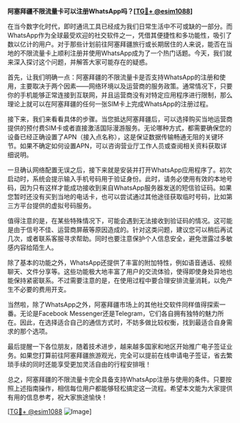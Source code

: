 **阿塞拜疆不限流量卡可以注册WhatsApp吗？[[TG💪+ @esim1088](https://t.me/s/esim1088)]**

在当今数字化时代，即时通讯工具已经成为我们日常生活中不可或缺的一部分。而WhatsApp作为全球最受欢迎的社交软件之一，凭借其便捷性和多功能性，吸引了数以亿计的用户。对于那些计划前往阿塞拜疆旅行或长期居住的人来说，能否在当地的不限流量卡上顺利注册并使用WhatsApp成为了一个热门话题。今天，我们就来深入探讨这个问题，并解答大家可能存在的疑惑。

首先，让我们明确一点：阿塞拜疆的不限流量卡是否支持WhatsApp的注册和使用，主要取决于两个因素——网络环境以及运营商的服务政策。通常情况下，只要你的手机能够正常连接到互联网，并且运营商没有对特定应用程序进行限制，那么理论上就可以在阿塞拜疆的任何一张SIM卡上完成WhatsApp的注册过程。

接下来，我们来看看具体的步骤。当您抵达阿塞拜疆后，可以选择购买当地运营商提供的预付费SIM卡或者直接激活国际漫游服务。无论哪种方式，都需要确保您的设备已经正确设置了APN（接入点名称），这是保证数据传输畅通无阻的关键环节。如果不确定如何设置APN，可以咨询营业厅工作人员或查阅相关资料获取详细说明。

一旦确认网络配置无误之后，接下来就是安装并打开WhatsApp应用程序了。初次启动时，系统会提示输入手机号码用于验证身份。此时，请务必使用有效的本地号码，因为只有这样才能成功接收到来自WhatsApp服务器发送的短信验证码。如果您暂时还没有买到当地的电话卡，也可以尝试通过其他途径获取临时号码，比如第三方平台提供的虚拟号码服务。

值得注意的是，在某些特殊情况下，可能会遇到无法接收到验证码的情况。这可能是由于信号不佳、运营商屏蔽等原因造成的。针对这类问题，建议您可以稍后再试几次，或者联系客服寻求帮助。同时也要注意保护个人信息安全，避免泄露过多敏感内容给陌生人。

除了基本的功能之外，WhatsApp还提供了丰富的附加特性，例如语音通话、视频聊天、文件分享等。这些功能极大地丰富了用户的交流体验，使得即使身处异地也能保持紧密联系。不过需要注意的是，在使用过程中要合理安排流量消耗，以免产生不必要的费用开支。

当然啦，除了WhatsApp之外，阿塞拜疆市场上的其他社交软件同样值得探索一番。无论是Facebook Messenger还是Telegram，它们各自拥有独特的魅力所在。因此，在选择适合自己的通信方式时，不妨多做比较权衡，找到最适合自身需求的那个选项。

最后提醒一下各位朋友，随着技术进步，越来越多国家和地区开始推广电子签证业务。如果您打算前往阿塞拜疆旅游观光，完全可以提前在线申请电子签证，省去繁琐手续的同时还能享受更加灵活自由的行程安排哦！

总之，阿塞拜疆的不限流量卡完全具备支持WhatsApp注册与使用的条件。只要按照上述指南操作，相信每位用户都能够轻松搞定这一流程。希望本文能为大家提供有用的信息参考，祝大家旅途愉快！

[[TG💪+ @esim1088](https://t.me/s/esim1088) ![Image](https://i.postimg.cc/4NQfJmqS/Snipaste-2025-05-13-00-14-12.png)]